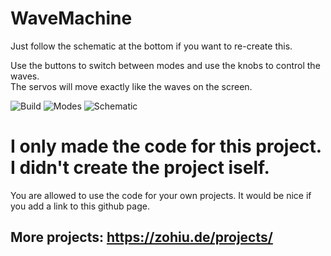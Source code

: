 # WaveMachine
Just follow the schematic at the bottom if you want to re-create this.  
  
Use the buttons to switch between modes and use the knobs to control the waves.  
The servos will move exactly like the waves on the screen.  
  
![Build](https://zohiu.de/assets/projects/wavemachine/build.png)
![Modes](https://zohiu.de/assets/projects/wavemachine/modes.png)
![Schematic](https://zohiu.de/assets/projects/wavemachine/schematic.png)
  
  
# I only made the code for this project. I didn't create the project iself.
You are allowed to use the code for your own projects. It would be nice if you add a link to this github page.

## More projects: https://zohiu.de/projects/  
